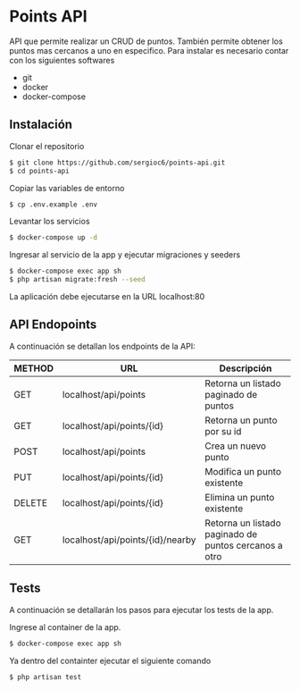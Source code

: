 # Points API

API que permite realizar un CRUD de puntos. También permite obtener los puntos mas cercanos a uno en especifico.
Para instalar es necesario contar con los siguientes softwares
  - git
  - docker
  - docker-compose

## Instalación

Clonar el repositorio

```sh
$ git clone https://github.com/sergioc6/points-api.git
$ cd points-api
```

Copiar las variables de entorno

```sh
$ cp .env.example .env
```

Levantar los servicios

```sh
$ docker-compose up -d
```

Ingresar al servicio de la app y ejecutar migraciones y seeders

```sh
$ docker-compose exec app sh
$ php artisan migrate:fresh --seed
```

La aplicación debe ejecutarse en la URL localhost:80

## API Endopoints

A continuación se detallan los endpoints de la API:

| METHOD | URL | Descripción |
| ------ | ------ | ------ |
| GET | localhost/api/points | Retorna un listado paginado de puntos |
| GET | localhost/api/points/{id} | Retorna un punto por su id |
| POST | localhost/api/points | Crea un nuevo punto |
| PUT | localhost/api/points/{id} | Modifica un punto existente |
| DELETE | localhost/api/points/{id} | Elimina un punto existente |
| GET | localhost/api/points/{id}/nearby | Retorna un listado paginado de puntos cercanos a otro |

## Tests

A continuación se detallarán los pasos para ejecutar los tests de la app.

Ingrese al container de la app.

```sh
$ docker-compose exec app sh
```

Ya dentro del containter ejecutar el siguiente comando

```sh
$ php artisan test
```
